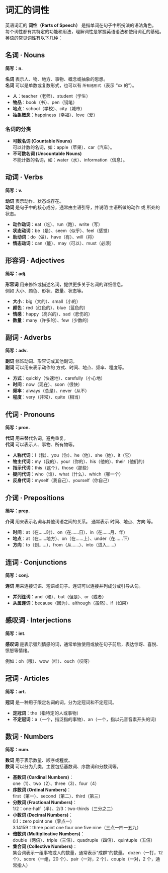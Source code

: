 # 词汇的词性

英语词汇的 **词性（Parts of Speech）** 是指单词在句子中所扮演的语法角色。  
每个词性都有其特定的功能和用法，理解词性是掌握英语语法和使用词汇的基础。  
英语的常见词性有以下几种：

## 名词 · Nouns

**简写：n.**

**名词** 表示人、物、地方、事物、概念或抽象的思想。  
**名词** 可以是单数或复数形式，也可以有 `所有格形式`（表示 “xx 的”）。

- **人**：teacher（老师）、student（学生）
- **物品**：book（书）、pen（钢笔）
- **地点**：school（学校）、city（城市）
- **抽象概念**：happiness（幸福）、love（爱）

### 名词的分类

- **可数名词 (Countable Nouns)**  
  可以计数的名词，如：apple（苹果）、car（汽车）。
- **不可数名词 (Uncountable Nouns)**  
  不能计数的名词，如：water（水）、information（信息）。

## 动词 · Verbs

**简写：v.**

**动词** 表示动作、状态或存在。  
**动词** 是句子中的核心成分，通常由主语引导，并说明 主语所做的动作 或 所处的状态。

- **动作动词**：eat（吃）、run（跑）、write（写）
- **状态动词**：be（是）、seem（似乎）、feel（感觉）
- **助动词**：do（做）、have（有）、will（将）
- **情态动词**：can（能）、may（可以）、must（必须）

## 形容词 · Adjectives

**简写：adj.**

**形容词** 用来修饰或描述名词，提供更多关于名词的详细信息。  
例如 大小、颜色、形状、数量、状态等。

- **大小**：big（大的）、small（小的）
- **颜色**：red（红色的）、blue（蓝色的）
- **情感**：happy（高兴的）、sad（悲伤的）
- **数量**：many（许多的）、few（少数的）

## 副词 · Adverbs

**简写：adv.**

**副词** 修饰动词、形容词或其他副词。  
**副词** 可以用来表示动作的 方式、时间、地点、频率、程度等。

- **方式**：quickly（快速地）、carefully（小心地）
- **时间**：now（现在）、soon（很快）
- **频率**：always（总是）、never（从不）
- **程度**：very（非常）、quite（相当）

## 代词 · Pronouns

**简写：pron.**

**代词** 用来替代名词，避免重复。  
**代词** 可以表示人、事物、所有物等。

- **人称代词**：I（我）、you（你）、he（他）、she（她）、it（它）
- **物主代词**：my（我的）、your（你的）、his（他的）、their（他们的）
- **指示代词**：this（这个）、those（那些）
- **疑问代词**：who（谁）、what（什么）、which（哪一个）
- **反身代词**：myself（我自己）、yourself（你自己）

## 介词 · Prepositions

**简写：prep.**

**介词** 用来表示名词与其他词语之间的关系。
通常表示 时间、地点、方向 等。

- **时间**：at（在……时）、on（在……日）、in（在……月、年）
- **地点**：at（在……地方）、on（在……上）、under（在……下）
- **方向**：to（到……）、from（从……）、into（进入……）

## 连词 · Conjunctions

**简写：conj.**

**连词** 用来连接词语、短语或句子。连词可以连接并列成分或引导从句。

- **并列连词**：and（和）、but（但是）、or（或者）
- **从属连词**：because（因为）、although（虽然）、if（如果）

## 感叹词 · Interjections

**简写：int.**

**感叹词** 是表示强烈情感的词，通常单独使用或放在句子前后，表达惊讶、喜悦、愤怒等情绪。

例如：oh（哦）、wow（哇）、ouch（哎呀）

## 冠词 · Articles

**简写：art.**

**冠词** 是一种用于限定名词的词，分为定冠词和不定冠词。

- **定冠词**：the（指特定的人或事物）
- **不定冠词**：a（一个，指泛指的事物）、an（一个，指以元音音素开头的词）

## 数词 · Numbers

**简写：num.**

**数词** 用于表示数量、顺序或程度。  
**数词** 可以分为几类，主要包括基数词、序数词和分数词等。

- **基数词 (Cardinal Numbers)**：  
  one（1）、two（2）、three（3）、four（4）
- **序数词 (Ordinal Numbers)**：  
  first（第一）、second（第二）、third（第三）
- **分数词 (Fractional Numbers)**：  
  1/2：one-half（半）、2/3：two-thirds（三分之二）
- **小数词 (Decimal Numbers)**：  
  0.1：zero point one（零点一）  
  3.14159：three point one four one five nine（三点一四一五九）
- **倍数词 (Multiplicative Numbers)**：  
  double（两倍）、triple（三倍）、quadruple（四倍）、quintuple（五倍）
- **集合词 (Collective Numbers)**：  
  集合词表示一组事物或人的数量，通常表示“成群”的数量。
  dozen（一打，12 个）、score（一组，20 个）、pair（一对，2 个）、couple（一对，2 个，通常指人）
